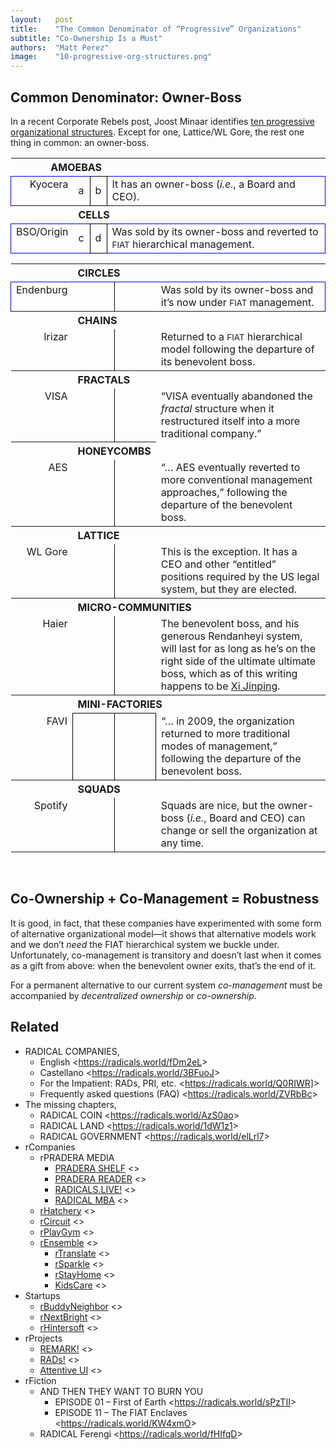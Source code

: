 ```yaml
---
layout:   post
title:    "The Common Denominator of “Progressive” Organizations"
subtitle: "Co-Ownership Is a Must"
authors:  "Matt Perez"
image:    "10-progressive-org-structures.png"
---
```


<div style="display: none;">Co-management is a step away from the <span style="font-size: smaller; ">FIAT</span> hierarchy, and that's good. However, co-management by itself is only temporary: we must have co-ownership to give it permanence.</div>


<h2>Common Denominator: Owner-Boss</h2>
<p>In a recent Corporate Rebels post, Joost Minaar identifies <a
href="https://corporate-rebels.com/progressive-organizational-structures/?mc_cid=0df9a3a5c7&mc_eid=eb36a9b4c1">ten progressive organizational structures</a>. Except for one, Lattice/WL Gore, the rest one thing in common: an owner-boss.
</p>

<table style="margin-left: auto; margin-right: auto; vertical-align: text-top; ">
  <tr>
   <th colspan="3" style="text-align: right; ">AMOEBAS</th>
   <th></th>
  </tr>
  <tr style="border: 1px blue solid;">
   <td style="vertical-align: text-top; text-align: right; ">Kyocera</td>
   <td style="padding-left: 1en; width: 10px; ">a</td>
   <td style="padding-right: 1en; width: 10px; border: 1px black solid; ">b</td>
   <td>It has an owner-boss (<em>i.e.</em>, a Board and CEO).</td>
  </tr>
  <tr>
   <th></th>
   <th colspan="3" style="text-align: left; ">CELLS</th>
  </tr>
  <tr style="border: 1px blue solid;">
   <td style="vertical-align: text-top; text-align: right; ">BSO/Origin</td>
   <td style="padding-left: 1en; width: 10px; ">c</td>
   <td style="padding-right: 1en; width: 10px; border: 1px black solid; ">d</td>
   <td>Was sold by its owner-boss and reverted to <span style="font-size: smaller; ">FIAT</span> hierarchical management.</td>
  </tr>
</table>
<table style="margin-left: auto; margin-right: auto; vertical-align: text-top; ">
 <tr>
   <th></th>
   <th colspan="3" style="text-align: left; ">CIRCLES</th>
  </tr>
  <tr style="border: 1px blue solid;">
   <td style="vertical-align: text-top; text-align: right; ">Endenburg</td>
   <td style="border-right: 1px black solid; padding-left: 1em; "></td>
   <td style="border-left: 1px black solid; padding-right: 1em; "></td>
   <td>Was sold by its owner-boss and it’s now under <span style="font-size: smaller; ">FIAT</span> management.</td>
  </tr>
  <tr>
   <th></th>
   <th colspan="3" style="text-align: left; ">CHAINS</th>
  </tr>
  <tr>
   <td style="vertical-align: text-top; text-align: right; ">Irizar</td>
   <td style="border-right: 1px black solid; padding-left: 1em; width: 1%; "></td>
   <td style="border-left: 1px black solid; padding-right: 1em; width: 1%; "></td>
   <td>Returned to a <span style="font-size: smaller; ">FIAT</span> hierarchical model following the departure of its benevolent boss.</td>
  </tr>
  <tr>
   <th></th>
   <th colspan="3" style="text-align: left; ">FRACTALS</th>
  </tr>
  <tr>
   <td style="vertical-align: text-top; text-align: right; ">VISA</td>
   <td style="border-right: 1px black solid; padding-left: 1em; "></td>
   <td style="border-left: 1px black solid; padding-right: 1em; "></td>
   <td>“VISA eventually abandoned the <em>fractal</em> structure when it restructured itself into a more traditional company.”</td>
  </tr>
  <tr>
   <th></th>
   <th colspan="2" style="text-align: left; ">HONEYCOMBS</th>
  </tr>
  <tr>
   <td style="vertical-align: text-top; text-align: right; ">AES</td>
   <td style="border-right: 1px black solid; padding-left: 1em; "></td>
   <td style="border-left: 1px black solid; padding-right: 1em; "></td>
   <td>“&hellip; AES eventually reverted to more conventional management approaches,” following the departure of the benevolent boss.</td>
  </tr>
  <tr>
   <th></th>
   <th colspan="3" style="text-align: left; ">LATTICE</th>
  </tr>
  <tr>
   <td style="vertical-align: text-top; text-align: right; ">WL Gore</td>
   <td style="border-right: 1px black solid; padding-left: 1em; "></td>
   <td style="border-left: 1px black solid; padding-right: 1em; "></td>
   <td>This is the exception. It has a CEO and other “entitled” positions required by the US legal system, but they are elected.</td>
  </tr>
  <tr>
   <th></th>
   <th colspan="3" style="text-align: left; ">MICRO-COMMUNITIES</th>
  </tr>
  <tr>
   <td style="vertical-align: text-top; text-align: right; ">Haier</td>
   <td style="border-right: 1px black solid; padding-left: 1em; "></td>
   <td style="border-left: 1px black solid; padding-right: 1em; "></td>
   <td>The benevolent boss, and his generous Rendanheyi system, will last for as long as he’s on the right side of the ultimate ultimate boss, which as of this writing happens to be <a href="https://en.wikipedia.org/wiki/Leader_of_the_Chinese_Communist_Party">Xi Jinping</a>.</td>
  </tr>
  <tr>
   <th></th>
   <th colspan="3" style="text-align: left; ">MINI-FACTORIES</th>
  </tr>
  <tr>
   <td style="vertical-align: text-top; text-align: right; ">FAVI</td>
   <td style="border: 1px black solid; padding-left: 1em; "></td>
   <td style="border: 1px black solid; padding-right: 1em; "></td>
   <td>“&hellip; in 2009, the organization returned to more traditional modes of management,” following the departure of the benevolent boss.</td>
  </tr>
  <tr>
   <th></th>
   <th colspan="3" style="text-align: left; ">SQUADS</th>
  </tr>
  <tr>
   <td style="vertical-align: text-top; text-align: right; ">Spotify</td>
   <td style="border-right: 1px black solid; padding-left: 1em; "></td>
   <td style="border-left: 1px black solid; padding-right: 1em; "></td>
   <td>Squads are nice, but the owner-boss (<em>i.e.</em>, Board and CEO) can change or sell the organization at any time.</td>
  </tr>
</table>
<br>

<h2>Co-Ownership + Co-Management = Robustness</h2>
<p>It is good, in fact, that these companies have experimented with some form of alternative organizational model&mdash;it shows that alternative models work and we don’t <em>need</em> the FIAT hierarchical system we buckle under. Unfortunately, co-management is transitory and doesn’t last when it comes as a gift from above: when the benevolent owner exits, that’s the end of it.
</p>
<p>For a permanent alternative to our current system <em>co-management</em> must be accompanied by <em>decentralized ownership</em> or <em>co-ownership</em>.
</p>
<h2>Related</h2>
<ul>
<li>RADICAL COMPANIES,
<ul>
<li>English <<a
href="https://radicals.world/fDm2eL">https://radicals.world/fDm2eL</a>>
<li>Castellano <<a
href="https://radicals.world/3BFuoJ">https://radicals.world/3BFuoJ</a>>
<li>For the Impatient: RADs, PRI, etc. <<a
href="https://radicals.world/Q0RIWR]">https://radicals.world/Q0RIWR]</a>>
<li>Frequently asked questions (FAQ) <<a
href="https://radicals.world/ZVRbBc">https://radicals.world/ZVRbBc</a>>
</li>
</ul>
<li>The missing chapters,
<ul>
<li>RADICAL COIN <<a
href="https://radicals.world/AzS0ao">https://radicals.world/AzS0ao</a>>
<li>RADICAL LAND <<a
href="https://radicals.world/1dW1z1">https://radicals.world/1dW1z1</a>>
<li>RADICAL GOVERNMENT <<a
href="https://radicals.world/elLrl7">https://radicals.world/elLrl7</a>>
</li>
</ul>
<li>rCompanies
<ul>
<li>rPRADERA MEDIA
<ul>
<li><a
href="https://docs.google.com/document/d/1JRTguYldUhF2ZyC_zabJ-Nr8J_oAylKh5ELAMFFFldI/edit#heading=h.gqizizpnpgzu">PRADERA
SHELF</a> <>
<li><a
href="https://docs.google.com/document/d/1JRTguYldUhF2ZyC_zabJ-Nr8J_oAylKh5ELAMFFFldI/edit#heading=h.gqizizpnpgzu">PRADERA
READER</a> <>
<li><a
href="https://docs.google.com/document/d/1NElxng620-FtPtk2s-2xizTcL_89LdqnpkZepsnf5RA/edit#heading=h.6wmx089o9bc4">RADICALS.LIVE!</a>
<>
<li><a
href="https://docs.google.com/document/d/1Ej3YXS8Gymknq0TAyNC161Sv5nVXGTGtN-2PwS6H30E/edit#heading=h.gqizizpnpgzu">RADICAL
MBA</a> <>
</li>
</ul>
<li><a
href="https://docs.google.com/document/d/1oV_WgvZ0mChe-f8o114p_8BSGldn3ZVkQjHnhwk7ccw/edit#heading=h.gqizizpnpgzu">rHatchery</a>
<>
<li><a
href="https://docs.google.com/document/d/1apVl75nS-Z4b2rpqu-UkDjjYkujLANMiK7zZoU0jGeE/edit#heading=h.ypydz5z11jxq">rCircuit</a>
<>
<li><a
href="https://docs.google.com/document/d/1aoqNhAW6P4QQFM3epM5VqPFdiTgyxTKPUE1c4j8r2k4/edit#heading=h.gqizizpnpgzu">rPlayGym</a>
<>
<li><a
href="https://docs.google.com/document/d/13c1PYhbQEjRlkfmmGQESJD-cTB5b6jmWWBnEpTt1NFU/edit#heading=h.gqizizpnpgzu">rEnsemble</a>
<>
<ul>
<li><a
href="https://docs.google.com/document/d/1-eMt4p4qNJFc9SJkeSoarmy-xG6WtE51eQv047pvTNk/edit#heading=h.gqizizpnpgzu">rTranslate</a>
<>
<li><a
href="https://docs.google.com/document/d/14A5U000ny7_zF8_HutQF1pcMoUwQmI7tfXaMB9uKk3M/edit#heading=h.gqizizpnpgzu">rSparkle</a>
<>
<li><a
href="https://docs.google.com/document/d/16eg7wnyH61xPT4pWFWsuwHydKaxeP8k5xKGX3Pglzp0/edit#heading=h.gqizizpnpgzu">rStayHome</a>
<>
<li><a
href="https://docs.google.com/document/d/11g5cm_1RpORvKiLm_cmZJMQWuZDyHQA3eastDXytYzE/edit#heading=h.gqizizpnpgzu">KidsCare</a>
<>
</li>
</ul>
</li>
</ul>
<li>Startups
<ul>
<li><a
href="https://docs.google.com/document/d/1lE-khYtIyXoFeSIlUGcFPzESsslnBoGcmZMQaeVBVgw/edit#">rBuddyNeighbor</a>
<>
<li><a
href="https://docs.google.com/document/d/16jST0lzzezNoFstE2ccZoI2HirgWBu3gQGnEok5OhGY/edit#">rNextBright</a>
<>
<li><a
href="https://docs.google.com/document/d/1dMxsO5LMhKle97J8tPscBs5g64_QKZsiRnDtsccBUE4/edit#heading=h.gqizizpnpgzu">rHintersoft</a>
<>
</li>
</ul>
<li>rProjects
<ul>
<li><a
href="https://docs.google.com/document/d/1KdmAd_TV0GyKiOCQhyVp7FNffzwGwooIETbs9IVBSgc/edit#heading=h.gqizizpnpgzu">REMARK!</a>
<>
<li><a
href="https://docs.google.com/document/d/1bvcdgTSv0Fx9SfWV3ikev0yfwRXmR8sCqW4XNPhinhk/edit#heading=h.gqizizpnpgzu">RADs!</a>
<>
<li><a
href="https://docs.google.com/document/d/1YyiASEMY2ZHx4zen4TQHicygr0JOUWY_pJiP-7Nk6OY/edit#heading=h.gqizizpnpgzu">Attentive
UI</a> <>
</li>
</ul>
<li>rFiction
<ul>
<li>AND THEN THEY WANT TO BURN YOU
<ul>
<li>EPISODE 01 – First of Earth <<a
href="https://radicals.world/sPzTII">https://radicals.world/sPzTII</a>>
<li>EPISODE 11 – The FIAT Enclaves <<a
href="https://radicals.world/KW4xmO">https://radicals.world/KW4xmO</a>>
</li>
</ul>
<li>RADICAL Ferengi <<a
href="https://radicals.world/fHIfqD">https://radicals.world/fHIfqD</a>>